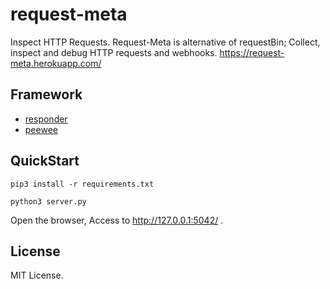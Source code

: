 request-meta
============

Inspect HTTP Requests. Request-Meta is alternative of requestBin; Collect, inspect and debug HTTP requests and webhooks. https://request-meta.herokuapp.com/


## Framework

- [responder](https://github.com/kennethreitz/responder)
- [peewee](https://github.com/coleifer/peewee)


## QuickStart 

```
pip3 install -r requirements.txt

python3 server.py
```

Open the browser, Access to http://127.0.0.1:5042/ .


## License

MIT License.


